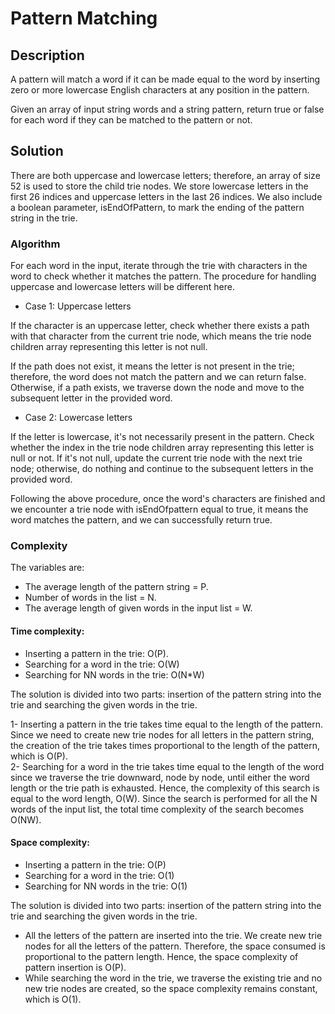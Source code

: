 # Pattern Matching

## Description

A pattern will match a word if it can be made equal to the word by inserting zero or more lowercase English characters at any position in the pattern.

Given an array of input string words and a string pattern, return true or false for each word if they can be matched to the pattern or not.

## Solution

There are both uppercase and lowercase letters; therefore, an array of size 52 is used to store the child trie nodes. We store lowercase letters in the first 26 indices and uppercase letters in the last 26 indices. We also include a boolean parameter, isEndOfPattern, to mark the ending of the pattern string in the trie.

### Algorithm

For each word in the input, iterate through the trie with characters in the word to check whether it matches the pattern. The procedure for handling uppercase and lowercase letters will be different here.

- Case 1: Uppercase letters

If the character is an uppercase letter, check whether there exists a path with that character from the current trie node, which means the trie node children array representing this letter is not null.

If the path does not exist, it means the letter is not present in the trie; therefore, the word does not match the pattern and we can return false. Otherwise, if a path exists, we traverse down the node and move to the subsequent letter in the provided word.

- Case 2: Lowercase letters

If the letter is lowercase, it's not necessarily present in the pattern. Check whether the index in the trie node children array representing this letter is null or not. If it's not null, update the current trie node with the next trie node; otherwise, do nothing and continue to the subsequent letters in the provided word.

Following the above procedure, once the word's characters are finished and we encounter a trie node with isEndOfpattern equal to true, it means the word matches the pattern, and we can successfully return true.

### Complexity

The variables are:
 
- The average length of the pattern string = P.
- Number of words in the list = N.
- The average length of given words in the input list = W.

#### Time complexity:

- Inserting a pattern in the trie: O(P).
- Searching for a word in the trie: O(W)
- Searching for NN words in the trie: O(N*W)

The solution is divided into two parts: insertion of the pattern string into the trie and searching the given words in the trie.

1- Inserting a pattern in the trie takes time equal to the length of the pattern. Since we need to create new trie nodes for all letters in the pattern string, the creation of the trie takes times proportional to the length of the pattern, which is O(P).   
2- Searching for a word in the trie takes time equal to the length of the word since we traverse the trie downward, node by node, until either the word length or the trie path is exhausted. Hence, the complexity of this search is equal to the word length, O(W). Since the search is performed for all the N words of the input list, the total time complexity of the search becomes O(NW). 

#### Space complexity:

- Inserting a pattern in the trie: O(P)
- Searching for a word in the trie: O(1)
- Searching for NN words in the trie: O(1)

The solution is divided into two parts: insertion of the pattern string into the trie and searching the given words in the trie.

- All the letters of the pattern are inserted into the trie. We create new trie nodes for all the letters of the pattern. Therefore, the space consumed is proportional to the pattern length. Hence, the space complexity of pattern insertion is O(P).
- While searching the word in the trie, we traverse the existing trie and no new trie nodes are created, so the space complexity remains constant, which is O(1). 

